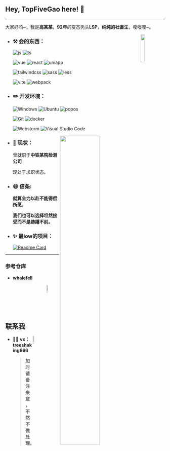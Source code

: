 <!--
**TopFiveGao/topfivegao** is a ✨ _special_ ✨ repository because its `README.md` (this file) appears on your GitHub profile.

Here are some ideas to get you started:

- 🔭 I’m currently working on ...
- 🌱 I’m currently learning ...
- 👯 I’m looking to collaborate on ...
- 🤔 I’m looking for help with ...
- 💬 Ask me about ...
- 📫 How to reach me: ...
- 😄 Pronouns: ...
- ⚡ Fun fact: ...
-->
## Hey, TopFiveGao here! :wave: 

----

大家好呜~，我是**高某某**，**92年**的变态秃头**LSP**，**纯纯的社畜生**，嘤嘤嘤~。

<img src="https://q1.qlogo.cn/g?b=qq&nk=2045778136&s=640" width="15%" hight="15%" align='right' />

-  ### :hammer_and_pick: **会的东西：**

    ![js](https://img.shields.io/badge/-JavaScript-gray?style=flat&logo=javascript&logoColor=E2B714)
    ![ts](https://img.shields.io/badge/-TypeScript-blue?style=flat&logo=typescript&logoColor=white)




    ![vue](https://img.shields.io/badge/-Vue-263238?style=flat&logo=vue.js)
    ![react](https://img.shields.io/badge/-React-263238?style=flat&logo=react)
    ![uniapp](https://img.shields.io/badge/-Uniapp-506365?style=flat&logo=huawei&logoColor=red)


    ![tailwindcss](https://img.shields.io/badge/-Tailwindcss-053766?style=flat&logo=tailwindcss)
    ![sass](https://img.shields.io/badge/-Sass-053766?style=flat&logo=sass)
    ![less](https://img.shields.io/badge/-Less-053766?style=flat&logo=less&logoColor=0CAA41)
    


    ![vite](https://img.shields.io/badge/-Vite-gray?style=flat&logo=vite)
    ![webpack](https://img.shields.io/badge/-Webpack-gray?style=flat&logo=webpack)

- ### :pencil2: **开发环境：**

  ![Windows](https://img.shields.io/badge/-Windows_11-0078D6?style=flat-square&logo=windows&logoColor=white) 
  ![Ubuntu](https://img.shields.io/badge/-Ubuntu-262577?style=flat-square&logo=Ubuntu&logoColor=white) 
  ![popos](https://img.shields.io/badge/-Pop!_OS-6935d3?style=flat-square&logo=popos&logoColor=white) 



  ![Git](https://img.shields.io/badge/-Git-F05032?style=flat-square&logo=git&logoColor=white) 
  ![docker](https://img.shields.io/badge/-docker-0078D6?style=flat-square&logo=docker&logoColor=white)



  ![Webstorm](https://img.shields.io/badge/-Webstorm-053766?style=flat-square&logo=webstorm&logoColor=white) 
  ![Visual Studio Code](https://img.shields.io/badge/-Visual_Studio_Code-007ACC?style=flat-square&logo=visual-studio-code&logoColor=white) 

[<img align="right" width="50%" src="https://github-readme-stats-ouuan.vercel.app/api?username=topfivegao&theme=dark&show_icons=true">](https://github.com/anuraghazra/github-readme-stats)

- ### :seedling: **现状：**

  曾就职于**中铁某院检测公司**
  
  现处于求职状态。

  
- ### 😄 **信条:** 

  **就算全力以赴不能得偿所愿，**  
  
  **我们也可以选择坦然接受而不是踌躇不前。**


- ### ✨ **最low的项目：**

  [![Readme Card](https://github-readme-stats.vercel.app/api/pin/?username=topfivegao&repo=topfivegao&bg_color=00000010&text_color=c78944&show_owner=true)](https://github.com/TopFiveGao/topfivegao)

---

### 参考仓库

- **[whalefell](https://github.com/WhaleFell/whalefell)**
<img src="https://q1.qlogo.cn/g?b=qq&nk=2734184475&s=640" width="8%" hight="8%" align='right' />

<br>

<br>

<br>

<br>

<br>


## 联系我
<img src="https://q1.qlogo.cn/g?b=qq&nk=2045778136&s=640" width="8%" hight="8%" align='right' />

- :man_scientist: **vx：** **treeshaking666**

   > **加时请备注来意，不然不做处理。**


